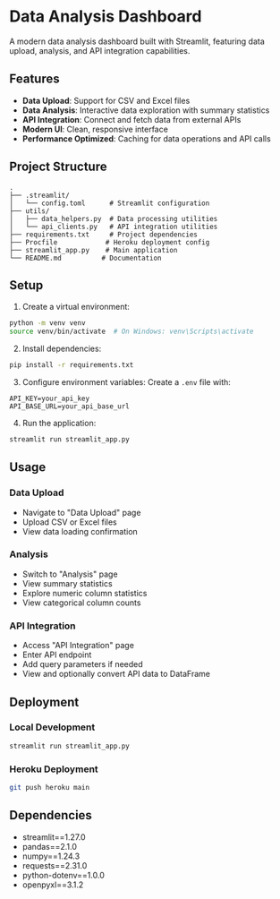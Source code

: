 # Data Analysis Dashboard

A modern data analysis dashboard built with Streamlit, featuring data upload, analysis, and API integration capabilities.

## Features

- **Data Upload**: Support for CSV and Excel files
- **Data Analysis**: Interactive data exploration with summary statistics
- **API Integration**: Connect and fetch data from external APIs
- **Modern UI**: Clean, responsive interface
- **Performance Optimized**: Caching for data operations and API calls

## Project Structure

```
.
├── .streamlit/
│   └── config.toml      # Streamlit configuration
├── utils/
│   ├── data_helpers.py  # Data processing utilities
│   └── api_clients.py   # API integration utilities
├── requirements.txt     # Project dependencies
├── Procfile            # Heroku deployment config
├── streamlit_app.py    # Main application
└── README.md          # Documentation
```

## Setup

1. Create a virtual environment:
```bash
python -m venv venv
source venv/bin/activate  # On Windows: venv\Scripts\activate
```

2. Install dependencies:
```bash
pip install -r requirements.txt
```

3. Configure environment variables:
Create a `.env` file with:
```
API_KEY=your_api_key
API_BASE_URL=your_api_base_url
```

4. Run the application:
```bash
streamlit run streamlit_app.py
```

## Usage

### Data Upload
- Navigate to "Data Upload" page
- Upload CSV or Excel files
- View data loading confirmation

### Analysis
- Switch to "Analysis" page
- View summary statistics
- Explore numeric column statistics
- View categorical column counts

### API Integration
- Access "API Integration" page
- Enter API endpoint
- Add query parameters if needed
- View and optionally convert API data to DataFrame

## Deployment

### Local Development
```bash
streamlit run streamlit_app.py
```

### Heroku Deployment
```bash
git push heroku main
```

## Dependencies

- streamlit==1.27.0
- pandas==2.1.0
- numpy==1.24.3
- requests==2.31.0
- python-dotenv==1.0.0
- openpyxl==3.1.2
